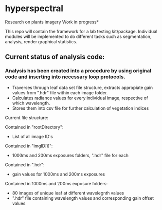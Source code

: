 # hyperspectral
Research on plants imagery
Work in progress*

This repo will contain the framework for a lab testing kit/package.
Individual modules will be implemented to do different tasks such as segmentation, analysis, render graphical statistics.
## Current status of analysis code:
### Analysis has been created into a procedure by using original code and inserting into necessary loop protocols.
* Traverses through leaf data set file structure, extracts appropiate gain values from ".hdr" file within each image folder.
* Calculates radiance values for every individual image, respective of which wavelength.
* Stores them into csv file for further calculation of vegetation indices

Current file structure:

Contained in "rootDirectory":
 *  List of all image ID's

Contained in "imgID[i]":
 * 1000ms and 200ms exposures folders, ".hdr" file for each

Contained in ".hdr":
 * gain values for 1000ms and 200ms exposures 

Contained in 1000ms and 200ms exposure folders:
 * 80 images of unique leaf at different wavelegnth values
 * ".hdr" file containing wavelength values and corresponding gain offset values
 
